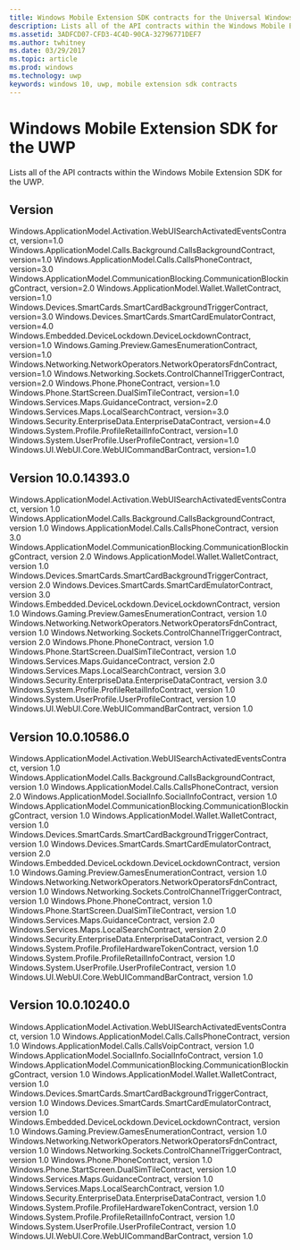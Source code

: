 ```yaml
---
title: Windows Mobile Extension SDK contracts for the Universal Windows Platform (UWP)
description: Lists all of the API contracts within the Windows Mobile Extension SDK for the Universal Windows Platform.
ms.assetid: 3ADFCD07-CFD3-4C4D-90CA-32796771DEF7 
ms.author: twhitney
ms.date: 03/29/2017
ms.topic: article
ms.prod: windows
ms.technology: uwp
keywords: windows 10, uwp, mobile extension sdk contracts
---
```

# Windows Mobile Extension SDK for the UWP

Lists all of the API contracts within the Windows Mobile Extension SDK for the UWP.

## Version <tbd>

Windows.ApplicationModel.Activation.WebUISearchActivatedEventsContract, version=1.0
Windows.ApplicationModel.Calls.Background.CallsBackgroundContract, version=1.0
Windows.ApplicationModel.Calls.CallsPhoneContract, version=3.0
Windows.ApplicationModel.CommunicationBlocking.CommunicationBlockingContract, version=2.0
Windows.ApplicationModel.Wallet.WalletContract, version=1.0
Windows.Devices.SmartCards.SmartCardBackgroundTriggerContract, version=3.0
Windows.Devices.SmartCards.SmartCardEmulatorContract, version=4.0
Windows.Embedded.DeviceLockdown.DeviceLockdownContract, version=1.0
Windows.Gaming.Preview.GamesEnumerationContract, version=1.0
Windows.Networking.NetworkOperators.NetworkOperatorsFdnContract, version=1.0
Windows.Networking.Sockets.ControlChannelTriggerContract, version=2.0
Windows.Phone.PhoneContract, version=1.0
Windows.Phone.StartScreen.DualSimTileContract, version=1.0
Windows.Services.Maps.GuidanceContract, version=2.0
Windows.Services.Maps.LocalSearchContract, version=3.0
Windows.Security.EnterpriseData.EnterpriseDataContract, version=4.0
Windows.System.Profile.ProfileRetailInfoContract, version=1.0
Windows.System.UserProfile.UserProfileContract, version=1.0
Windows.UI.WebUI.Core.WebUICommandBarContract, version=1.0

## Version 10.0.14393.0

Windows.ApplicationModel.Activation.WebUISearchActivatedEventsContract, version 1.0
Windows.ApplicationModel.Calls.Background.CallsBackgroundContract, version 1.0
Windows.ApplicationModel.Calls.CallsPhoneContract, version 3.0
Windows.ApplicationModel.CommunicationBlocking.CommunicationBlockingContract, version 2.0
Windows.ApplicationModel.Wallet.WalletContract, version 1.0
Windows.Devices.SmartCards.SmartCardBackgroundTriggerContract, version 2.0
Windows.Devices.SmartCards.SmartCardEmulatorContract, version 3.0
Windows.Embedded.DeviceLockdown.DeviceLockdownContract, version 1.0
Windows.Gaming.Preview.GamesEnumerationContract, version 1.0
Windows.Networking.NetworkOperators.NetworkOperatorsFdnContract, version 1.0
Windows.Networking.Sockets.ControlChannelTriggerContract, version 2.0
Windows.Phone.PhoneContract, version 1.0
Windows.Phone.StartScreen.DualSimTileContract, version 1.0
Windows.Services.Maps.GuidanceContract, version 2.0
Windows.Services.Maps.LocalSearchContract, version 3.0
Windows.Security.EnterpriseData.EnterpriseDataContract, version 3.0
Windows.System.Profile.ProfileRetailInfoContract, version 1.0
Windows.System.UserProfile.UserProfileContract, version 1.0
Windows.UI.WebUI.Core.WebUICommandBarContract, version 1.0

## Version 10.0.10586.0

Windows.ApplicationModel.Activation.WebUISearchActivatedEventsContract, version 1.0
Windows.ApplicationModel.Calls.Background.CallsBackgroundContract, version 1.0
Windows.ApplicationModel.Calls.CallsPhoneContract, version 2.0
Windows.ApplicationModel.SocialInfo.SocialInfoContract, version 1.0
Windows.ApplicationModel.CommunicationBlocking.CommunicationBlockingContract, version 1.0
Windows.ApplicationModel.Wallet.WalletContract, version 1.0
Windows.Devices.SmartCards.SmartCardBackgroundTriggerContract, version 1.0
Windows.Devices.SmartCards.SmartCardEmulatorContract, version 2.0
Windows.Embedded.DeviceLockdown.DeviceLockdownContract, version 1.0
Windows.Gaming.Preview.GamesEnumerationContract, version 1.0
Windows.Networking.NetworkOperators.NetworkOperatorsFdnContract, version 1.0
Windows.Networking.Sockets.ControlChannelTriggerContract, version 1.0
Windows.Phone.PhoneContract, version 1.0
Windows.Phone.StartScreen.DualSimTileContract, version 1.0
Windows.Services.Maps.GuidanceContract, version 2.0
Windows.Services.Maps.LocalSearchContract, version 2.0
Windows.Security.EnterpriseData.EnterpriseDataContract, version 2.0
Windows.System.Profile.ProfileHardwareTokenContract, version 1.0
Windows.System.Profile.ProfileRetailInfoContract, version 1.0
Windows.System.UserProfile.UserProfileContract, version 1.0
Windows.UI.WebUI.Core.WebUICommandBarContract, version 1.0

## Version 10.0.10240.0

Windows.ApplicationModel.Activation.WebUISearchActivatedEventsContract, version 1.0
Windows.ApplicationModel.Calls.CallsPhoneContract, version 1.0
Windows.ApplicationModel.Calls.CallsVoipContract, version 1.0
Windows.ApplicationModel.SocialInfo.SocialInfoContract, version 1.0
Windows.ApplicationModel.CommunicationBlocking.CommunicationBlockingContract, version 1.0
Windows.ApplicationModel.Wallet.WalletContract, version 1.0
Windows.Devices.SmartCards.SmartCardBackgroundTriggerContract, version 1.0
Windows.Devices.SmartCards.SmartCardEmulatorContract, version 1.0
Windows.Embedded.DeviceLockdown.DeviceLockdownContract, version 1.0
Windows.Gaming.Preview.GamesEnumerationContract, version 1.0
Windows.Networking.NetworkOperators.NetworkOperatorsFdnContract, version 1.0
Windows.Networking.Sockets.ControlChannelTriggerContract, version 1.0
Windows.Phone.PhoneContract, version 1.0
Windows.Phone.StartScreen.DualSimTileContract, version 1.0
Windows.Services.Maps.GuidanceContract, version 1.0
Windows.Services.Maps.LocalSearchContract, version 1.0
Windows.Security.EnterpriseData.EnterpriseDataContract, version 1.0
Windows.System.Profile.ProfileHardwareTokenContract, version 1.0
Windows.System.Profile.ProfileRetailInfoContract, version 1.0
Windows.System.UserProfile.UserProfileContract, version 1.0
Windows.UI.WebUI.Core.WebUICommandBarContract, version 1.0
